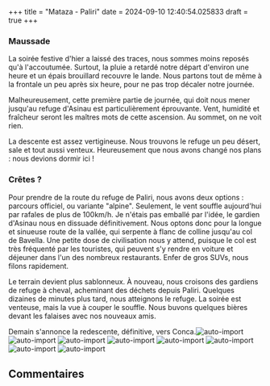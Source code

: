 +++
title = "Mataza - Paliri"
date = 2024-09-10 12:40:54.025833
draft = true
+++
### Maussade 
La soirée festive d'hier a laissé des traces, nous sommes moins reposés qu'à l'accoutumée. Surtout, la pluie a retardé notre départ d'environ une heure et un épais brouillard recouvre le lande.
Nous partons tout de même à la frontale un peu après six heure, pour ne pas trop décaler notre journée. 

Malheureusement, cette première partie de journée, qui doit nous mener jusqu'au refuge d'Asinau est particulièrement éprouvante. Vent, humidité et fraîcheur seront les maîtres mots de cette ascension. Au sommet, on ne voit rien.

La descente est assez vertigineuse. Nous trouvons le refuge un peu désert, sale et tout aussi venteux. Heureusement que nous avons changé nos plans : nous devions dormir ici ! 

### Crêtes ?
Pour prendre de la route du refuge de Paliri, nous avons deux options : parcours officiel, ou variante "alpine". Seulement, le vent souffle aujourd'hui par rafales de plus de 100km/h. Je n'étais pas emballé par l'idée, le gardien d'Asinau nous en dissuade définitivement. Nous optons donc pour la longue et sinueuse route de la vallée, qui serpente à flanc de colline jusqu'au col de Bavella. Une petite dose de civilisation nous y attend, puisque le col est très fréquenté par les touristes, qui peuvent s'y rendre en voiture et déjeuner dans l'un des nombreux restaurants. Enfer de gros SUVs, nous filons rapidement.

Le terrain devient plus sablonneux. À nouveau, nous croisons des gardiens de refuge à cheval, acheminant des déchets depuis Paliri. Quelques dizaines de minutes plus tard, nous atteignons le refuge.
La soirée est venteuse, mais la vue à couper le souffle. Nous buvons quelques bières devant les falaises avec nos nouveaux amis. 

Demain s'annonce la redescente, définitive, vers Conca.![auto-import](https://thumbsnap.com/i/kPNYDjoC.jpg)
![auto-import](https://thumbsnap.com/i/yb32pRyH.jpg)
![auto-import](https://thumbsnap.com/i/mvBCzkAp.jpg)
![auto-import](https://thumbsnap.com/i/7nJBVDyU.jpg)
![auto-import](https://thumbsnap.com/i/KLSwozMX.jpg)
![auto-import](https://thumbsnap.com/i/u4Pae5Kk.jpg)
![auto-import](https://thumbsnap.com/i/WwbShBj5.jpg)
![auto-import](https://thumbsnap.com/i/i7SsfSjG.jpg)
## Commentaires
